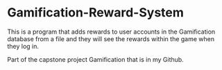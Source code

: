 # Gamification-Reward-System
This is a program that adds rewards to user accounts in the Gamification database from a file and they will see the rewards within the game when they log in.

Part of the capstone project Gamification that is in my Github.

